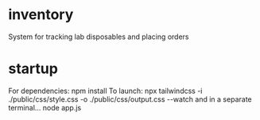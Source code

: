 # inventory
System for tracking lab disposables and placing orders

# startup
For dependencies: 
    npm install
To launch:
    npx tailwindcss -i ./public/css/style.css -o ./public/css/output.css --watch 
    and in a separate terminal...
    node app.js
